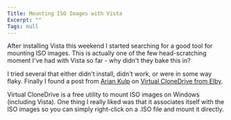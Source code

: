 ```yaml
---
Title: Mounting ISO Images with Vista
Excerpt: ""
Tags: null
---
```

<p>After installing Vista this weekend I started searching for a good tool for mounting ISO images. This is actually one of the few head-scratching moment I've had with Vista so far - why didn't they bake this in? </p> <p>I tried several that either didn't install, didn't work, or were in some way flaky. Finally I found a post from <a title="Mounting an ISO image in Windows Vista" href="http://www.ariankulp.com/archive/2006/06/05/1261.aspx" target="_blank">Arian Kulp</a> on <a title="Virtual CloneDrive Download" href="http://www.elby.de/fun/software/index.html">Virtual CloneDrive from Elby</a>.</p> <p>Virtual CloneDrive is a free utility to mount ISO images on Windows (including Vista). One thing I really liked was that it associates itself with the ISO images so you can simply right-click on a .ISO file and mount it directly. </p>